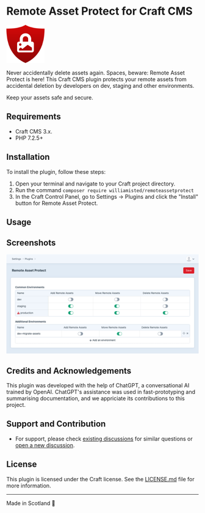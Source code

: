 # Remote Asset Protect for Craft CMS

<img alt="Icon of a red shield containing a padlock depicting an asset being locked" width="100" src="https://raw.githubusercontent.com/WilliamIsted/craft-remote-asset-protect/craft-3/src/icon.svg">

Never accidentally delete assets again. Spaces, beware: Remote Asset Protect is here! This Craft CMS plugin protects your remote assets from accidental deletion by developers on dev, staging and other environments.

Keep your assets safe and secure.

## Requirements

- Craft CMS 3.x.
- PHP 7.2.5+

## Installation

To install the plugin, follow these steps:

1. Open your terminal and navigate to your Craft project directory.
2. Run the command `composer require williamisted/remoteassetprotect`
3. In the Craft Control Panel, go to Settings → Plugins and click the "Install" button for Remote Asset Protect.

## Usage



## Screenshots

![Settings page for Remote Asset Protect showing toggle switches for environment permissions](https://raw.githubusercontent.com/WilliamIsted/craft-remote-asset-protect/craft-3/.github/SCREENSHOTS/settings_001.png "Plugin settings page in Craft CMS")

## Credits and Acknowledgements

This plugin was developed with the help of ChatGPT, a conversational AI trained by OpenAI. ChatGPT's assistance was used in fast-prototyping and summarising documentation, and we appriciate its contributions to this project.

## Support and Contribution

- For support, please check [existing discussions](https://github.com/WilliamIsted/craft-remote-asset-protect/discussions) for similar questions or [open a new discussion](https://github.com/WilliamIsted/craft-remote-asset-protect/discussions/new/choose).

## License

This plugin is licensed under the Craft license. See the [LICENSE.md](LICENSE.md) file for more information.

---

Made in Scotland 🏴󠁧󠁢󠁳󠁣󠁴󠁿
